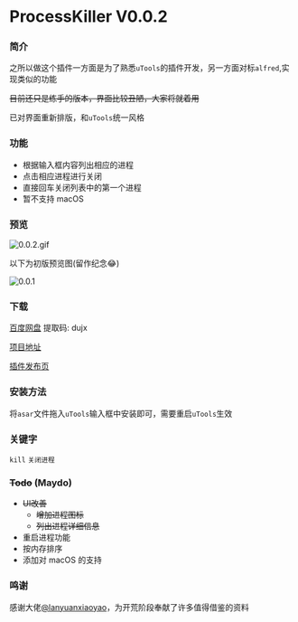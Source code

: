 # ProcessKiller V0.0.2

### 简介

之所以做这个插件一方面是为了熟悉`uTools`的插件开发，另一方面对标`alfred`,实现类似的功能

~~目前还只是练手的版本，界面比较丑陋，大家将就着用~~

已对界面重新排版，和`uTools`统一风格

### 功能

- 根据输入框内容列出相应的进程
- 点击相应进程进行关闭
- 直接回车关闭列表中的第一个进程
- 暂不支持 macOS

### 预览

![0.0.2.gif](https://i.loli.net/2019/03/27/5c9ae3d193b1d.gif)



以下为初版预览图(留作纪念😂)

![0.0.1](https://i.loli.net/2019/03/27/5c9ae373dd270.gif)



### 下载

[百度网盘](https://pan.baidu.com/s/1xXcyUMY_sPXU-NAYS8D4GQ) 提取码: dujx

[项目地址](https://github.com/fofolee/uTools-ProcessKiller/)

[插件发布页](https://yuanliao.info/d/296)

### 安装方法

将`asar`文件拖入`uTools`输入框中安装即可，需要重启`uTools`生效

### 关键字

`kill` `关闭进程`

### ~~Todo~~ (Maydo)

- ~~UI改善~~
  - ~~增加进程图标~~
  - ~~列出进程详细信息~~
- 重启进程功能
- 按内存排序
- 添加对 macOS 的支持

### 鸣谢

感谢大佬[@lanyuanxiaoyao](https://yuanliao.info/u/1737)，为开荒阶段奉献了许多值得借鉴的资料